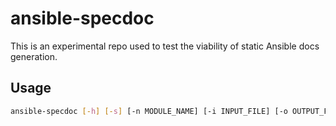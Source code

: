 # ansible-specdoc

This is an experimental repo used to test the viability of static Ansible docs generation.

## Usage

```sh
ansible-specdoc [-h] [-s] [-n MODULE_NAME] [-i INPUT_FILE] [-o OUTPUT_FILE] [-f {yaml,json}]
```
